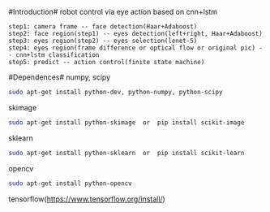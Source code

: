 #Introduction#
robot control via eye action based on cnn+lstm
```
step1: camera frame -- face detection(Haar+Adaboost)
step2: face region(step1) -- eyes detection(left+right, Haar+Adaboost)
step3: eyes region(step2) -- eyes selection(lenet-5)
step4: eyes region(frame difference or optical flow or original pic) -- cnn+lstm classification
step5: predict -- action control(finite state machine)
```
 
#Dependences#
numpy, scipy
```bash
sudo apt-get install python-dev, python-numpy, python-scipy
```
skimage
```bash
sudo apt-get install python-skimage  or  pip install scikit-image
```
sklearn
```bash
sudo apt-get install python-sklearn  or  pip install scikit-learn
```
opencv
```bash
sudo apt-get install python-opencv
```
tensorflow(https://www.tensorflow.org/install/)
    
